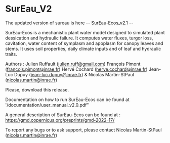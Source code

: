 # SurEau_V2
The updated version of sureau is here
-- SurEau-Ecos_v2.1 --

SurEau-Ecos is a mechanistic plant water model designed to simulated plant dessication and hydraulic failure. It computes water fluxes, turgor loss, cavitation, water content of symplasm and apoplasm for canopy leaves and stems. It uses soil properties, daily climate inputs and of leaf and hydraulic traits.

Authors : Julien Ruffault (julien.ruff@gmail.com) François Pimont (francois.pimont@inrae.fr) Hervé Cochard (herve.cochard@inrae.fr) Jean-Luc Dupuy (jean-luc.dupuy@inrae.fr) & Nicolas Martin-StPaul (nicolas.martin@inrae.fr)

Please, download this release.

Documentation on how to run SurEau-Ecos can be found at '/documentation/user_manual_v2.0.pdf''

A general description of SurEau-Ecos can be found at : https://gmd.copernicus.org/preprints/gmd-2022-17/

To report any bugs or to ask support, please contact Nicolas Martin-StPaul (nicolas.martin@inrae.fr)
